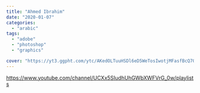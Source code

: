 ```yaml
---
title: "Ahmed Ibrahim"
date: "2020-01-07"
categories:
  - "arabic"
tags:
  - "adobe"
  - "photoshop"
  - "graphics"

cover: "https://yt3.ggpht.com/ytc/AKedOLTuuHSDl6eD5WeTosIwotjMFasfBcQ7OnrWl8xbwQ=s88-c-k-c0x00ffffff-no-rj"
---
```


https://www.youtube.com/channel/UCXx5SIudhUhGWbXWFVrG_0w/playlists
